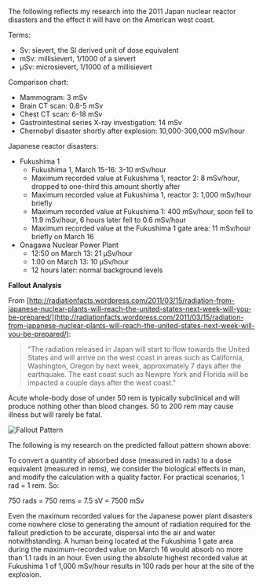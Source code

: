 The following reflects my research into the 2011 Japan nuclear reactor disasters and the effect it will have on the American west coast.

Terms:

 *	Sv: sievert, the SI derived unit of dose equivalent
 *	mSv: millisievert, 1/1000 of a sievert
 *	μSv: microsievert, 1/1000 of a millisievert

Comparison chart:

 * Mammogram: 3 mSv
 * Brain CT scan: 0.8-5 mSv
 * Chest CT scan: 6-18 mSv
 * Gastrointestinal series X-ray investigation: 14 mSv
 * Chernobyl disaster shortly after explosion: 10,000-300,000 mSv/hour

Japanese reactor disasters:

 * Fukushima 1
   * Fukushima 1, March 15-16: 3-10 mSv/hour
   * Maximum recorded value at Fukushima 1, reactor 2: 8 mSv/hour, dropped to one-third this amount shortly after
   * Maximum recorded value at Fukushima 1, reactor 3: 1,000 mSv/hour briefly
   * Maximum recorded value at Fukushima 1: 400 mSv/hour, soon fell to 11.9 mSv/hour, 6 hours later fell to 0.6 mSv/hour
   * Maximum recorded value at the Fukushima 1 gate area: 11 mSv/hour briefly on March 16
 * Onagawa Nuclear Power Plant
   * 12:50 on March 13: 21 μSv/hour
   * 1:00 on March 13: 10 μSv/hour
   * 12 hours later: normal background levels
 
**Fallout Analysis**

From [http://radiationfacts.wordpress.com/2011/03/15/radiation-from-japanese-nuclear-plants-will-reach-the-united-states-next-week-will-you-be-prepared/](http://radiationfacts.wordpress.com/2011/03/15/radiation-from-japanese-nuclear-plants-will-reach-the-united-states-next-week-will-you-be-prepared/):

 > "The radiation released in Japan will start to flow towards the United States and will arrive on the west coast in areas such as California, Washington, Oregon by next week, approximately 7 days after the earthquake. The east coast such as Newpre York and Florida will be impacted a couple days after the west coast."

Acute whole-body dose of under 50 rem is typically subclinical and will produce nothing other than blood changes. 50 to 200 rem may cause illness but will rarely be fatal.

![Fallout Pattern](fallout_pattern.png)

The following is my research on the predicted fallout pattern shown above:

To convert a quantity of absorbed dose (measured in rads) to a dose equivalent (measured in rems), we  consider the biological effects in man, and modify the calculation with a quality factor. For practical scenarios, 1 rad = 1 rem. So:

750 rads = 750 rems = 7.5 sV = 7500 mSv

Even the maximum recorded values for the Japanese power plant disasters come nowhere close to generating the amount of radiation required for the fallout prediction to be accurate, dispersal into the air and water notwithstanding. A human being located at the Fukushima 1 gate area during the maximum-recorded value on March 16 would absorb no more than 1.1 rads in an hour. Even using the absolute highest recorded value at Fukushima 1 of 1,000 mSv/hour results in 100 rads per hour at the site of the explosion.
